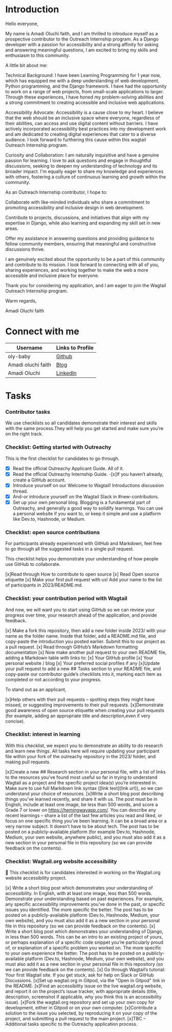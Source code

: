 # Introduction
Hello everyone,

My name is Amadi Oluchi faith, and I am thrilled to introduce myself as a prospective contributor to the Outreach Internship program. As a Django developer with a passion for accessibility and a strong affinity for asking and answering meaningful questions, I am excited to bring my skills and enthusiasm to this community.

A little bit about me:

Technical Background: I have been Learning Programming  for 1 year now, which has equipped me with a deep understanding of web development, Python programming, and the Django framework. I have had the opportunity to work on a range of web projects, from small-scale applications to larger. Through these experiences, I have honed my problem-solving abilities and a strong commitment to creating accessible and inclusive web applications.

Accessibility Advocate: Accessibility is a cause close to my heart. I believe that the web should be an inclusive space where everyone, regardless of their abilities, can access and use digital content without barriers. I have actively incorporated accessibility best practices into my development work and am dedicated to creating digital experiences that cater to a diverse audience. I look forward to furthering this cause within this wagtail Outreach Internship program.

Curiosity and Collaboration: I am naturally inquisitive and have a genuine passion for learning. I love to ask questions and engage in thoughtful discussions, seeking to deepen my understanding of technology and its broader impact. I'm equally eager to share my knowledge and experiences with others, fostering a culture of continuous learning and growth within the community.

As an Outreach Internship contributor, I hope to:

Collaborate with like-minded individuals who share a commitment to promoting accessibility and inclusive design in web development.

Contribute to projects, discussions, and initiatives that align with my expertise in Django, while also learning and expanding my skill set in new areas.

    
Offer my assistance in answering questions and providing guidance to fellow community members, ensuring that meaningful and constructive discussions thrive.

I am genuinely excited about the opportunity to be a part of this community and contribute to its mission. I look forward to connecting with all of you, sharing experiences, and working together to make the web a more accessible and inclusive place for everyone.

Thank you for considering my application, and I am eager to join the Wagtail  Outreach Internship program.

Warm regards,

Amadi Oluchi faith



# Connect with me
| Username | Links to Profile | 
| -------- | -------- | 
| oly-baby| [Github](https://github.com/oly-baby)  | 
| Amadi oluchi faith | [Blog](https://medium.com/@aoluchi61)| 
| Amadi Oluchi | [Linkedln](https://www.linkedin.com/in/amadi-oluchi-76526722b?utm_source=share&utm_campaign=share_via&utm_content=profile&utm_medium=android_app) | 

# Tasks
### Contributor tasks

We use checklists so all candidates demonstrate their interest and skills with the same process.They will help you get started and make sure 
you’re on the right track.
### Checklist: Getting started with Outreachy

This is the first checklist for candidates to go through.

-[x] Read the official Outreachy Applicant Guide. All of it.
-[x] Read the official Outreachy Internship Guide.
-[x]If you haven’t already, create a GitHub account.
-[x] Introduce yourself on our Welcome to Wagtail! Introductions discussion thread.
-[x] And-or introduce yourself on the Wagtail Slack in #new-contributors.
-[x] Set up your own personal blog. Blogging is a fundamental part of Outreachy, and generally a good way to solidify learnings. You can use a 
     personal website if you want to, or keep it simple and use a platform like Dev.to, Hashnode, or Medium.

### Checklist: open source contributions

For participants already experienced with GitHub and Markdown, feel free to go through all the suggested tasks in a single pull request.

   This checklist helps you demonstrate your understanding of how people use GitHub to collaborate.

   [x]Read through How to contribute to open source
   [x] Read Open source etiquette
   [x] Make your first pull request with us! Add your name to the list of participants in 2023/README.md.

### Checklist: your contribution period with Wagtail

   And now, we will want you to start using GitHub so we can review your progress over time, your research ahead of the application, and provide 
   feedback.

   [x] Make a fork this repository, then add a new folder inside 2023/ with your name as the folder name. Inside that folder, add a README.md file, and 
       copy-paste the introduction you posted earlier. Submit this to our project as a pull request.
   [x] Read through GitHub’s Markdown formatting documentation
   [x] Now make another pull request to your own README file, adding a Markdown table with links to:
       [x] Your GitHub profile
       [x] Your personal website / blog
       [x] Your preferred social profiles if any
   [x]Update your pull request to add a new ## Tasks section to your README file, and copy-paste our contributor guide’s checklists into it, 
      marking each item as completed or not according to your progress.

  To stand out as an applicant,

  [x]Help others with their pull requests – spotting steps they might have missed, or suggesting improvements to their pull requests.
  [x]Demonstrate good awareness of open source etiquette when creating your pull requests (for example, adding an appropriate title and 
  description,even if very concise).

### Checklist: interest in learning

   With this checklist, we expect you to demonstrate an ability to do research and learn new things. All tasks here will require updating your 
   participant file within your fork of the outreachy repository in the 2023/ folder, and making pull requests.

   [x]Create a new ## Research section in your personal file, with a list of links to the resources you’ve found most useful so far in trying to 
      understand Wagtail as a project and the specific project idea(s) you’re interested in. Make sure to use full Markdown link syntax ([link 
      text](link url)), so we can understand your choice of resources.
   [x]Write a short blog post describing things you’ve learned recently, and share it with us. The post must be in English, include at least one 
      image, be less than 500 words, and score a Grade 7 or lower on https://hemingwayapp.com/. You can describe any recent learnings – share 
      a list of the last few articles   you read and liked, or focus on one specific thing you’ve been learning. It can be a broad area or a very narrow 
      subject. It doesn’t have to be about tech. The  post has to be posted on a publicly-available platform (for example Dev.to, 
      Hashnode, Medium, your own website, anywhere public), and you must also add it as a new section in your personal file in this repository (so we can 
      provide feedback on the contents).

### Checklist: Wagtail.org website accessibility

   🚧 This checklist is for candidates interested in working on the Wagtail.org website accessibility project.

   [x] Write a short blog post which demonstrates your understanding of accessibility. In English, with at least one image, less than 500 words. 
       Demonstrate your understanding based on past experiences. For example, any specific accessibility improvements you’ve done in the past, 
       or specific issues you identified. The more specific the better. The post has to be posted on a publicly-available platform (Dev.to, 
       Hashnode, Medium, your own website), and you must also add it as a new section in your personal file in this repository (so we can 
       provide feedback on the contents).
   [x] Write a short blog post which demonstrates your understanding of Django, in less than 500 words. This can be an intro to an existing 
       project of yours, or perhaps explanation of a specific code snippet you’re particularly proud of, or explanation of a specific problem you 
       worked on. The more specific to your own experience the better. The post has to be posted on a publicly-available platform (Dev.to, 
       Hashnode, Medium, your own website), and you must also add it as a new section in your personal file in this repository (so we can 
       provide feedback on the contents).
   [x] Go through Wagtail’s tutorial: Your first Wagtail site. If you get stuck, ask for help on Slack or GitHub Discussions.
    [x]Set up wagtail.org in Gitpod, via the "Open in Gitpod" link in the README.
    [x]Find an accessibility issue on the live wagtail.org website, and report it on the project’s issue tracker, with appropriate details (title, 
       description, screenshot if applicable, why you think this is an accessibility issue).
    [x]Fork the wagtail.org repository and set up your own copy for development, either in Gitpod or on your own computer.
    [x]Contribute a solution to the issue you selected, by reproducing it on your copy of the project, and submitting a pull request to the main 
       project.
    [x]TBC – Additional tasks specific to the Outreachy application process.

